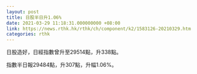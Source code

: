 ```yaml
---
layout: post
title: 日股半日升1.06%
date: 2021-03-29 11:18:31.000000000 +08:00
link: https://news.rthk.hk/rthk/ch/component/k2/1583126-20210329.htm
categories: rthk
---
```


日股造好，日經指數曾升至29514點，升338點。

指數半日報29484點，升307點，升幅1.06%。
